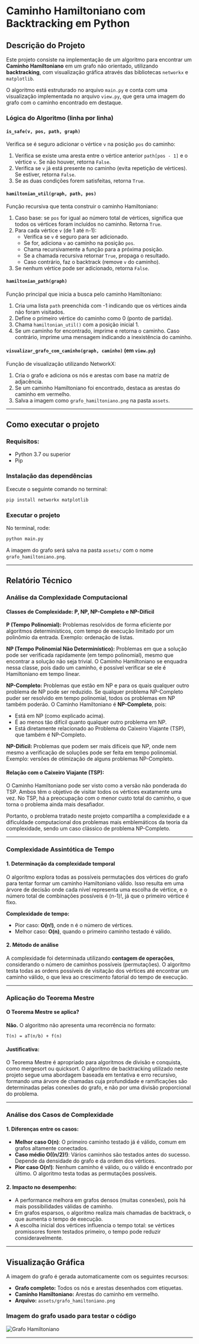 # Caminho Hamiltoniano com Backtracking em Python

## Descrição do Projeto

Este projeto consiste na implementação de um algoritmo para encontrar um **Caminho Hamiltoniano** em um grafo não orientado, utilizando **backtracking**, com visualização gráfica através das bibliotecas `networkx` e `matplotlib`.

O algoritmo está estruturado no arquivo `main.py` e conta com uma visualização implementada no arquivo `view.py`, que gera uma imagem do grafo com o caminho encontrado em destaque.

### Lógica do Algoritmo (linha por linha)

#### `is_safe(v, pos, path, graph)`
Verifica se é seguro adicionar o vértice `v` na posição `pos` do caminho:
1. Verifica se existe uma aresta entre o vértice anterior `path[pos - 1]` e o vértice `v`. Se não houver, retorna `False`.
2. Verifica se `v` já está presente no caminho (evita repetição de vértices). Se estiver, retorna `False`.
3. Se as duas condições forem satisfeitas, retorna `True`.

#### `hamiltonian_util(graph, path, pos)`
Função recursiva que tenta construir o caminho Hamiltoniano:
1. Caso base: se `pos` for igual ao número total de vértices, significa que todos os vértices foram incluídos no caminho. Retorna `True`.
2. Para cada vértice `v` (de 1 até n-1):
   - Verifica se `v` é seguro para ser adicionado.
   - Se for, adiciona `v` ao caminho na posição `pos`.
   - Chama recursivamente a função para a próxima posição.
   - Se a chamada recursiva retornar `True`, propaga o resultado.
   - Caso contrário, faz o backtrack (remove `v` do caminho).
3. Se nenhum vértice pode ser adicionado, retorna `False`.

#### `hamiltonian_path(graph)`
Função principal que inicia a busca pelo caminho Hamiltoniano:
1. Cria uma lista `path` preenchida com -1 indicando que os vértices ainda não foram visitados.
2. Define o primeiro vértice do caminho como 0 (ponto de partida).
3. Chama `hamiltonian_util()` com a posição inicial 1.
4. Se um caminho for encontrado, imprime e retorna o caminho. Caso contrário, imprime uma mensagem indicando a inexistência do caminho.

#### `visualizar_grafo_com_caminho(graph, caminho)` (em `view.py`)
Função de visualização utilizando NetworkX:
1. Cria o grafo e adiciona os nós e arestas com base na matriz de adjacência.
2. Se um caminho Hamiltoniano foi encontrado, destaca as arestas do caminho em vermelho.
3. Salva a imagem como `grafo_hamiltoniano.png` na pasta `assets`.

---

##  Como executar o projeto

### Requisitos:
- Python 3.7 ou superior
- Pip

### Instalação das dependências

Execute o seguinte comando no terminal:

```bash
pip install networkx matplotlib
```

### Executar o projeto

No terminal, rode:

```bash
python main.py
```

A imagem do grafo será salva na pasta `assets/` com o nome `grafo_hamiltoniano.png`.

---

##  Relatório Técnico

###  Análise da Complexidade Computacional

#### Classes de Complexidade: P, NP, NP-Completo e NP-Difícil

**P (Tempo Polinomial):**
Problemas resolvidos de forma eficiente por algoritmos determinísticos, com tempo de execução limitado por um polinômio da entrada. Exemplo: ordenação de listas.

**NP (Tempo Polinomial Não Determinístico):**
Problemas em que a solução pode ser verificada rapidamente (em tempo polinomial), mesmo que encontrar a solução não seja trivial. O Caminho Hamiltoniano se enquadra nessa classe, pois dado um caminho, é possível verificar se ele é Hamiltoniano em tempo linear.

**NP-Completo:**
Problemas que estão em NP e para os quais qualquer outro problema de NP pode ser reduzido. Se qualquer problema NP-Completo puder ser resolvido em tempo polinomial, todos os problemas em NP também poderão. O Caminho Hamiltoniano é **NP-Completo**, pois:
- Está em NP (como explicado acima).
- É ao menos tão difícil quanto qualquer outro problema em NP.
- Está diretamente relacionado ao Problema do Caixeiro Viajante (TSP), que também é NP-Completo.

**NP-Difícil:**
Problemas que podem ser mais difíceis que NP, onde nem mesmo a verificação de soluções pode ser feita em tempo polinomial. Exemplo: versões de otimização de alguns problemas NP-Completo.

#### Relação com o Caixeiro Viajante (TSP):
O Caminho Hamiltoniano pode ser visto como a versão não ponderada do TSP. Ambos têm o objetivo de visitar todos os vértices exatamente uma vez. No TSP, há a preocupação com o menor custo total do caminho, o que torna o problema ainda mais desafiador.

Portanto, o problema tratado neste projeto compartilha a complexidade e a dificuldade computacional dos problemas mais emblemáticos da teoria da complexidade, sendo um caso clássico de problema NP-Completo.

---

###  Complexidade Assintótica de Tempo

#### 1. Determinação da complexidade temporal
O algoritmo explora todas as possíveis permutações dos vértices do grafo para tentar formar um caminho Hamiltoniano válido. Isso resulta em uma árvore de decisão onde cada nível representa uma escolha de vértice, e o número total de combinações possíveis é (n-1)!, já que o primeiro vértice é fixo.

**Complexidade de tempo:**
- Pior caso: **O(n!)**, onde n é o número de vértices.
- Melhor caso: **O(n)**, quando o primeiro caminho testado é válido.

#### 2. Método de análise
A complexidade foi determinada utilizando **contagem de operações**, considerando o número de caminhos possíveis (permutações). O algoritmo testa todas as ordens possíveis de visitação dos vértices até encontrar um caminho válido, o que leva ao crescimento fatorial do tempo de execução.

---

###  Aplicação do Teorema Mestre

#### O Teorema Mestre se aplica?
**Não.** O algoritmo não apresenta uma recorrência no formato:

```
T(n) = aT(n/b) + f(n)
```

#### Justificativa:
O Teorema Mestre é apropriado para algoritmos de divisão e conquista, como mergesort ou quicksort. O algoritmo de backtracking utilizado neste projeto segue uma abordagem baseada em tentativa e erro recursivo, formando uma árvore de chamadas cuja profundidade e ramificações são determinadas pelas conexões do grafo, e não por uma divisão proporcional do problema.

---

###  Análise dos Casos de Complexidade

#### 1. Diferenças entre os casos:
- **Melhor caso O(n)**: O primeiro caminho testado já é válido, comum em grafos altamente conectados.
- **Caso médio O((n/2)!)**: Vários caminhos são testados antes do sucesso. Depende da densidade do grafo e da ordem dos vértices.
- **Pior caso O(n!)**: Nenhum caminho é válido, ou o válido é encontrado por último. O algoritmo testa todas as permutações possíveis.

#### 2. Impacto no desempenho:
- A performance melhora em grafos densos (muitas conexões), pois há mais possibilidades válidas de caminho.
- Em grafos esparsos, o algoritmo realiza mais chamadas de backtrack, o que aumenta o tempo de execução.
- A escolha inicial dos vértices influencia o tempo total: se vértices promissores forem testados primeiro, o tempo pode reduzir consideravelmente.

---

##  Visualização Gráfica

A imagem do grafo é gerada automaticamente com os seguintes recursos:

- **Grafo completo:** Todos os nós e arestas desenhados com etiquetas.
- **Caminho Hamiltoniano:** Arestas do caminho em vermelho.
- **Arquivo:** `assets/grafo_hamiltoniano.png`

### Imagem do grafo usado para testar o código

![Grafo Hamiltoniano](assets/grafo_hamiltoniano.png)

---



